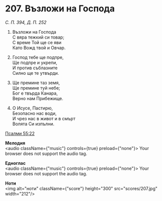 # 207. Възложи на Господа

_С. П. 394, Д. П. 252_

1. Възложи на Господа  
С вяра тежкий си товар;  
С време Той ще се яви  
Като Вожд твой и Овчар.  

2. Господ тебе ще подпре,  
Ще подпре и укрепи,  
И против съблазните  
Силно ще те утвърди.  

3. Ще премине таз земя,  
Ще премине туй небе;  
Бог е твърда Канара,  
Верно нам Прибежище.  

4. О Исусе, Пастирю,  
Безопасно нас води,  
И чрез нас в живот и в смърт  
Волята Си изпълни.

[Псалми 55:22](http://biblia.bg/index.php?k=19&g=55&s=22)

**Мелодия**  
<audio className={"music"} controls={true} preload={"none"}>
    <source src="mp3/207.mp3" type="audio/mpeg"/>
    Your browser does not support the audio tag.
</audio>

**Едноглас**  
<audio className={"music"} controls={true} preload={"none"}>
    <source src="transp/207.mp3" type="audio/mpeg"/>
    Your browser does not support the audio tag.
</audio>

**Ноти**  
<img alt="ноти" className={"score"} height="300" src="scores/207.jpg" width="212"/>
